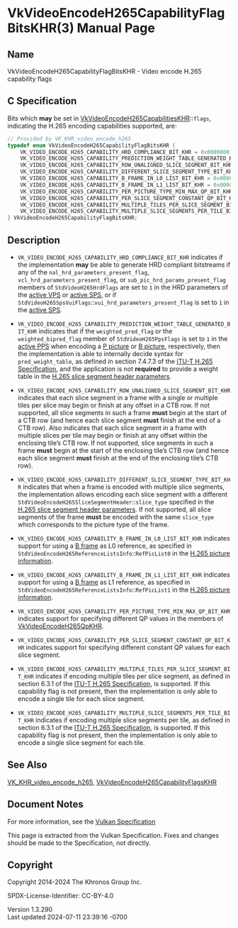 # VkVideoEncodeH265CapabilityFlagBitsKHR(3) Manual Page

## Name

VkVideoEncodeH265CapabilityFlagBitsKHR - Video encode H.265 capability
flags



## <a href="#_c_specification" class="anchor"></a>C Specification

Bits which **may** be set in
[VkVideoEncodeH265CapabilitiesKHR](https://registry.khronos.org/vulkan/specs/1.3-extensions/man/html/VkVideoEncodeH265CapabilitiesKHR.html)::`flags`,
indicating the H.265 encoding capabilities supported, are:

``` c
// Provided by VK_KHR_video_encode_h265
typedef enum VkVideoEncodeH265CapabilityFlagBitsKHR {
    VK_VIDEO_ENCODE_H265_CAPABILITY_HRD_COMPLIANCE_BIT_KHR = 0x00000001,
    VK_VIDEO_ENCODE_H265_CAPABILITY_PREDICTION_WEIGHT_TABLE_GENERATED_BIT_KHR = 0x00000002,
    VK_VIDEO_ENCODE_H265_CAPABILITY_ROW_UNALIGNED_SLICE_SEGMENT_BIT_KHR = 0x00000004,
    VK_VIDEO_ENCODE_H265_CAPABILITY_DIFFERENT_SLICE_SEGMENT_TYPE_BIT_KHR = 0x00000008,
    VK_VIDEO_ENCODE_H265_CAPABILITY_B_FRAME_IN_L0_LIST_BIT_KHR = 0x00000010,
    VK_VIDEO_ENCODE_H265_CAPABILITY_B_FRAME_IN_L1_LIST_BIT_KHR = 0x00000020,
    VK_VIDEO_ENCODE_H265_CAPABILITY_PER_PICTURE_TYPE_MIN_MAX_QP_BIT_KHR = 0x00000040,
    VK_VIDEO_ENCODE_H265_CAPABILITY_PER_SLICE_SEGMENT_CONSTANT_QP_BIT_KHR = 0x00000080,
    VK_VIDEO_ENCODE_H265_CAPABILITY_MULTIPLE_TILES_PER_SLICE_SEGMENT_BIT_KHR = 0x00000100,
    VK_VIDEO_ENCODE_H265_CAPABILITY_MULTIPLE_SLICE_SEGMENTS_PER_TILE_BIT_KHR = 0x00000200,
} VkVideoEncodeH265CapabilityFlagBitsKHR;
```

## <a href="#_description" class="anchor"></a>Description

- `VK_VIDEO_ENCODE_H265_CAPABILITY_HRD_COMPLIANCE_BIT_KHR` indicates if
  the implementation **may** be able to generate HRD compliant
  bitstreams if any of the `nal_hrd_parameters_present_flag`,
  `vcl_hrd_parameters_present_flag`, or
  `sub_pic_hrd_params_present_flag` members of `StdVideoH265HrdFlags`
  are set to `1` in the HRD parameters of the <a
  href="https://registry.khronos.org/vulkan/specs/1.3-extensions/html/vkspec.html#encode-h265-active-vps"
  target="_blank" rel="noopener">active VPS</a> or <a
  href="https://registry.khronos.org/vulkan/specs/1.3-extensions/html/vkspec.html#encode-h265-active-sps"
  target="_blank" rel="noopener">active SPS</a>, or if
  `StdVideoH265SpsVuiFlags`::`vui_hrd_parameters_present_flag` is set to
  `1` in the <a
  href="https://registry.khronos.org/vulkan/specs/1.3-extensions/html/vkspec.html#encode-h265-active-sps"
  target="_blank" rel="noopener">active SPS</a>.

- `VK_VIDEO_ENCODE_H265_CAPABILITY_PREDICTION_WEIGHT_TABLE_GENERATED_BIT_KHR`
  indicates that if the `weighted_pred_flag` or the
  `weighted_bipred_flag` member of `StdVideoH265PpsFlags` is set to `1`
  in the <a
  href="https://registry.khronos.org/vulkan/specs/1.3-extensions/html/vkspec.html#encode-h265-active-pps"
  target="_blank" rel="noopener">active PPS</a> when encoding a <a
  href="https://registry.khronos.org/vulkan/specs/1.3-extensions/html/vkspec.html#encode-h265-p-pic"
  target="_blank" rel="noopener">P picture</a> or <a
  href="https://registry.khronos.org/vulkan/specs/1.3-extensions/html/vkspec.html#encode-h265-b-pic"
  target="_blank" rel="noopener">B picture</a>, respectively, then the
  implementation is able to internally decide syntax for
  `pred_weight_table`, as defined in section 7.4.7.3 of the <a
  href="https://registry.khronos.org/vulkan/specs/1.3-extensions/html/vkspec.html#itu-t-h265"
  target="_blank" rel="noopener">ITU-T H.265 Specification</a>, and the
  application is not **required** to provide a weight table in the <a
  href="https://registry.khronos.org/vulkan/specs/1.3-extensions/html/vkspec.html#encode-h265-slice-segment-header-params"
  target="_blank" rel="noopener">H.265 slice segment header parameters</a>.

- `VK_VIDEO_ENCODE_H265_CAPABILITY_ROW_UNALIGNED_SLICE_SEGMENT_BIT_KHR`
  indicates that each slice segment in a frame with a single or multiple
  tiles per slice may begin or finish at any offset in a CTB row. If not
  supported, all slice segments in such a frame **must** begin at the
  start of a CTB row (and hence each slice segment **must** finish at
  the end of a CTB row). Also indicates that each slice segment in a
  frame with multiple slices per tile may begin or finish at any offset
  within the enclosing tile’s CTB row. If not supported, slice segments
  in such a frame **must** begin at the start of the enclosing tile’s
  CTB row (and hence each slice segment **must** finish at the end of
  the enclosing tile’s CTB row).

- `VK_VIDEO_ENCODE_H265_CAPABILITY_DIFFERENT_SLICE_SEGMENT_TYPE_BIT_KHR`
  indicates that when a frame is encoded with multiple slice segments,
  the implementation allows encoding each slice segment with a different
  `StdVideoEncodeH265SliceSegmentHeader`::`slice_type` specified in the
  <a
  href="https://registry.khronos.org/vulkan/specs/1.3-extensions/html/vkspec.html#encode-h265-slice-segment-header-params"
  target="_blank" rel="noopener">H.265 slice segment header parameters</a>.
  If not supported, all slice segments of the frame **must** be encoded
  with the same `slice_type` which corresponds to the picture type of
  the frame.

- `VK_VIDEO_ENCODE_H265_CAPABILITY_B_FRAME_IN_L0_LIST_BIT_KHR` indicates
  support for using a <a
  href="https://registry.khronos.org/vulkan/specs/1.3-extensions/html/vkspec.html#encode-h265-b-pic"
  target="_blank" rel="noopener">B frame</a> as L0 reference, as
  specified in `StdVideoEncodeH265ReferenceListsInfo`::`RefPicList0` in
  the <a
  href="https://registry.khronos.org/vulkan/specs/1.3-extensions/html/vkspec.html#encode-h265-picture-info"
  target="_blank" rel="noopener">H.265 picture information</a>.

- `VK_VIDEO_ENCODE_H265_CAPABILITY_B_FRAME_IN_L1_LIST_BIT_KHR` indicates
  support for using a <a
  href="https://registry.khronos.org/vulkan/specs/1.3-extensions/html/vkspec.html#encode-h265-b-pic"
  target="_blank" rel="noopener">B frame</a> as L1 reference, as
  specified in `StdVideoEncodeH265ReferenceListsInfo`::`RefPicList1` in
  the <a
  href="https://registry.khronos.org/vulkan/specs/1.3-extensions/html/vkspec.html#encode-h265-picture-info"
  target="_blank" rel="noopener">H.265 picture information</a>.

- `VK_VIDEO_ENCODE_H265_CAPABILITY_PER_PICTURE_TYPE_MIN_MAX_QP_BIT_KHR`
  indicates support for specifying different QP values in the members of
  [VkVideoEncodeH265QpKHR](https://registry.khronos.org/vulkan/specs/1.3-extensions/man/html/VkVideoEncodeH265QpKHR.html).

- `VK_VIDEO_ENCODE_H265_CAPABILITY_PER_SLICE_SEGMENT_CONSTANT_QP_BIT_KHR`
  indicates support for specifying different constant QP values for each
  slice segment.

- `VK_VIDEO_ENCODE_H265_CAPABILITY_MULTIPLE_TILES_PER_SLICE_SEGMENT_BIT_KHR`
  indicates if encoding multiple tiles per slice segment, as defined in
  section 6.3.1 of the <a
  href="https://registry.khronos.org/vulkan/specs/1.3-extensions/html/vkspec.html#itu-t-h265"
  target="_blank" rel="noopener">ITU-T H.265 Specification</a>, is
  supported. If this capability flag is not present, then the
  implementation is only able to encode a single tile for each slice
  segment.

- `VK_VIDEO_ENCODE_H265_CAPABILITY_MULTIPLE_SLICE_SEGMENTS_PER_TILE_BIT_KHR`
  indicates if encoding multiple slice segments per tile, as defined in
  section 6.3.1 of the <a
  href="https://registry.khronos.org/vulkan/specs/1.3-extensions/html/vkspec.html#itu-t-h265"
  target="_blank" rel="noopener">ITU-T H.265 Specification</a>, is
  supported. If this capability flag is not present, then the
  implementation is only able to encode a single slice segment for each
  tile.

## <a href="#_see_also" class="anchor"></a>See Also

[VK_KHR_video_encode_h265](https://registry.khronos.org/vulkan/specs/1.3-extensions/man/html/VK_KHR_video_encode_h265.html),
[VkVideoEncodeH265CapabilityFlagsKHR](https://registry.khronos.org/vulkan/specs/1.3-extensions/man/html/VkVideoEncodeH265CapabilityFlagsKHR.html)

## <a href="#_document_notes" class="anchor"></a>Document Notes

For more information, see the <a
href="https://registry.khronos.org/vulkan/specs/1.3-extensions/html/vkspec.html#VkVideoEncodeH265CapabilityFlagBitsKHR"
target="_blank" rel="noopener">Vulkan Specification</a>

This page is extracted from the Vulkan Specification. Fixes and changes
should be made to the Specification, not directly.

## <a href="#_copyright" class="anchor"></a>Copyright

Copyright 2014-2024 The Khronos Group Inc.

SPDX-License-Identifier: CC-BY-4.0

Version 1.3.290  
Last updated 2024-07-11 23:39:16 -0700
